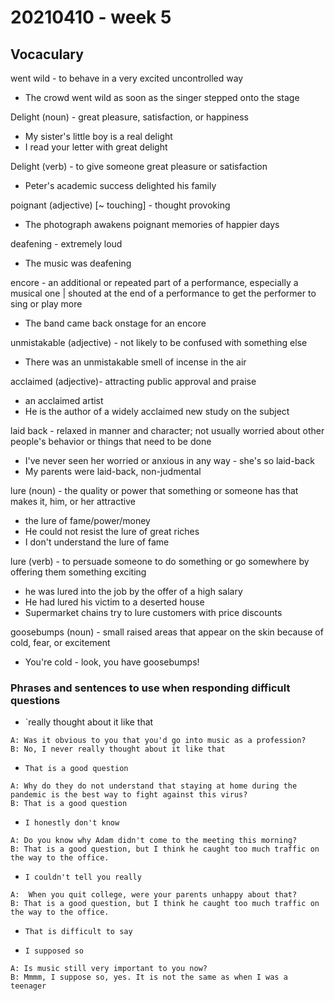 # 20210410 - week 5
## Vocaculary

went wild - to behave in a very excited uncontrolled way
- The crowd went wild as soon as the singer stepped onto the stage

Delight (noun) - great pleasure, satisfaction, or happiness
- My sister's little boy is a real delight
- I read your letter with great delight

Delight (verb) - to give someone great pleasure or satisfaction
- Peter's academic success delighted his family

poignant (adjective) [~ touching] - thought provoking
- The photograph awakens poignant memories of happier days

deafening - extremely loud
- The music was deafening

encore - an additional or repeated part of a performance, especially a musical one | shouted at the end of a performance to get the performer to sing or play more
- The band came back onstage for an encore

unmistakable (adjective) - not likely to be confused with something else
- There was an unmistakable smell of incense in the air

acclaimed (adjective)- attracting public approval and praise
- an acclaimed artist
- He is the author of a widely acclaimed new study on the subject

laid back - relaxed in manner and character; not usually worried about other people's behavior or things that need to be done
- I've never seen her worried or anxious in any way - she's so laid-back
- My parents were laid-back, non-judmental

lure (noun) - the quality or power that something or someone has that makes it, him, or her attractive
- the lure of fame/power/money
- He could not resist the lure of great riches
- I don't understand the lure of fame

lure (verb) - to persuade someone to do something or go somewhere by offering them something exciting
- he was lured into the job by the offer of a high salary
- He had lured his victim to a deserted house
- Supermarket chains try to lure customers with price discounts

goosebumps (noun) - small raised areas that appear on the skin because of cold, fear, or excitement
- You're cold - look, you have goosebumps!

### Phrases and sentences to use when responding difficult questions
- `really thought about it like that
```
A: Was it obvious to you that you'd go into music as a profession? 
B: No, I never really thought about it like that
```

- `That is a good question`
```
A: Why do they do not understand that staying at home during the pandemic is the best way to fight against this virus? 
B: That is a good question
```

- `I honestly don't know`
```
A: Do you know why Adam didn't come to the meeting this morning?
B: That is a good question, but I think he caught too much traffic on the way to the office.
```


- `I couldn't tell you really`
```
A:  When you quit college, were your parents unhappy about that?
B: That is a good question, but I think he caught too much traffic on the way to the office.
```

- `That is difficult to say`

- `I supposed so`
```
A: Is music still very important to you now?
B: Mmmm, I suppose so, yes. It is not the same as when I was a teenager
```

